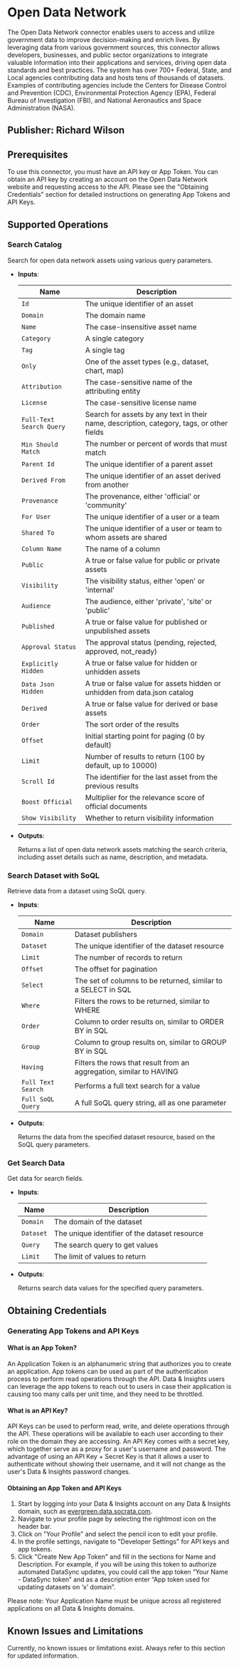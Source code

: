 # Open Data Network

The Open Data Network connector enables users to access and utilize government data to improve decision-making and enrich lives. By leveraging data from various government sources, this connector allows developers, businesses, and public sector organizations to integrate valuable information into their applications and services, driving open data standards and best practices. The system has over 700+ Federal, State, and Local agencies contributing data and hosts tens of thousands of datasets. Examples of contributing agencies include the Centers for Disease Control and Prevention (CDC), Environmental Protection Agency (EPA), Federal Bureau of Investigation (FBI), and National Aeronautics and Space Administration (NASA).

## Publisher: Richard Wilson

## Prerequisites

To use this connector, you must have an API key or App Token. You can obtain an API key by creating an account on the Open Data Network website and requesting access to the API. Please see the "Obtaining Credentials" section for detailed instructions on generating App Tokens and API Keys.

## Supported Operations

### Search Catalog

Search for open data network assets using various query parameters.

- **Inputs**:

  | Name               | Description                                                                                           |
  |--------------------|-------------------------------------------------------------------------------------------------------|
  | `Id`               | The unique identifier of an asset                                                                     |
  | `Domain`           | The domain name                                                                                       |
  | `Name`             | The case-insensitive asset name                                                                       |
  | `Category`         | A single category                                                                                     |
  | `Tag`              | A single tag                                                                                          |
  | `Only`             | One of the asset types (e.g., dataset, chart, map)                                                    |
  | `Attribution`      | The case-sensitive name of the attributing entity                                                     |
  | `License`          | The case-sensitive license name                                                                       |
  | `Full-Text Search Query` | Search for assets by any text in their name, description, category, tags, or other fields       |
  | `Min Should Match` | The number or percent of words that must match                                                        |
  | `Parent Id`        | The unique identifier of a parent asset                                                               |
  | `Derived From`     | The unique identifier of an asset derived from another                                                |
  | `Provenance`       | The provenance, either 'official' or 'community'                                                      |
  | `For User`         | The unique identifier of a user or a team                                                             |
  | `Shared To`        | The unique identifier of a user or team to whom assets are shared                                     |
  | `Column Name`      | The name of a column                                                                                  |
  | `Public`           | A true or false value for public or private assets                                                    |
  | `Visibility`       | The visibility status, either 'open' or 'internal'                                                    |
  | `Audience`         | The audience, either 'private', 'site' or 'public'                                                    |
  | `Published`        | A true or false value for published or unpublished assets                                             |
  | `Approval Status`  | The approval status (pending, rejected, approved, not_ready)                                          |
  | `Explicitly Hidden`| A true or false value for hidden or unhidden assets                                                   |
  | `Data Json Hidden` | A true or false value for assets hidden or unhidden from data.json catalog                            |
  | `Derived`          | A true or false value for derived or base assets                                                      |
  | `Order`            | The sort order of the results                                                                         |
  | `Offset`           | Initial starting point for paging (0 by default)                                                      |
  | `Limit`            | Number of results to return (100 by default, up to 10000)                                             |
  | `Scroll Id`        | The identifier for the last asset from the previous results                                           |
  | `Boost Official`   | Multiplier for the relevance score of official documents                                              |
  | `Show Visibility`  | Whether to return visibility information                                                              |

- **Outputs**:

  Returns a list of open data network assets matching the search criteria, including asset details such as name, description, and metadata.

### Search Dataset with SoQL

Retrieve data from a dataset using SoQL query.

- **Inputs**:

  | Name                | Description                                                      |
  |---------------------|------------------------------------------------------------------|
  | `Domain`            | Dataset publishers                                               |
  | `Dataset`           | The unique identifier of the dataset resource                    |
  | `Limit`             | The number of records to return                                  |
  | `Offset`            | The offset for pagination                                        |
  | `Select`            | The set of columns to be returned, similar to a SELECT in SQL    |
  | `Where`             | Filters the rows to be returned, similar to WHERE                |
  | `Order`             | Column to order results on, similar to ORDER BY in SQL           |
  | `Group`             | Column to group results on, similar to GROUP BY in SQL           |
  | `Having`            | Filters the rows that result from an aggregation, similar to HAVING |
  | `Full Text Search`  | Performs a full text search for a value                          |
  | `Full SoQL Query`   | A full SoQL query string, all as one parameter                   |

- **Outputs**:

  Returns the data from the specified dataset resource, based on the SoQL query parameters.

### Get Search Data

Get data for search fields.

- **Inputs**:

  | Name      | Description                                        |
  |-----------|----------------------------------------------------|
  | `Domain`  | The domain of the dataset                          |
  | `Dataset` | The unique identifier of the dataset resource      |
  | `Query`   | The search query to get values                     |
  | `Limit`   | The limit of values to return                      |

- **Outputs**:

  Returns search data values for the specified query parameters.

## Obtaining Credentials

### Generating App Tokens and API Keys

#### What is an App Token?

An Application Token is an alphanumeric string that authorizes you to create an application. App tokens can be used as part of the authentication process to perform read operations through the API. Data & Insights users can leverage the app tokens to reach out to users in case their application is causing too many calls per unit time, and they need to be throttled.

#### What is an API Key?

API Keys can be used to perform read, write, and delete operations through the API. These operations will be available to each user according to their role on the domain they are accessing. An API Key comes with a secret key, which together serve as a proxy for a user's username and password. The advantage of using an API Key + Secret Key is that it allows a user to authenticate without showing their username, and it will not change as the user's Data & Insights password changes.

#### Obtaining an App Token and API Keys

1. Start by logging into your Data & Insights account on any Data & Insights domain, such as [evergreen.data.socrata.com](https://evergreen.data.socrata.com).
2. Navigate to your profile page by selecting the rightmost icon on the header bar.
3. Click on "Your Profile" and select the pencil icon to edit your profile.
4. In the profile settings, navigate to "Developer Settings" for API keys and app tokens.
5. Click "Create New App Token" and fill in the sections for Name and Description. For example, if you will be using this token to authorize automated DataSync updates, you could call the app token “Your Name - DataSync token” and as a description enter “App token used for updating datasets on ‘x’ domain”.

Please note: Your Application Name must be unique across all registered applications on all Data & Insights domains.

## Known Issues and Limitations

Currently, no known issues or limitations exist. Always refer to this section for updated information.
